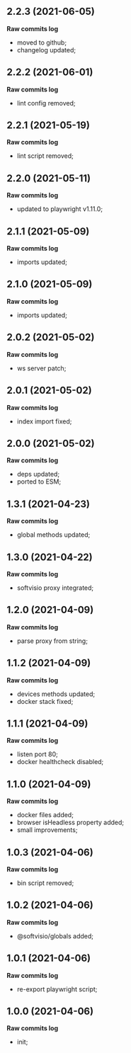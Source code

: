 ## 2.2.3 (2021-06-05)

**Raw commits log**

-   moved to github;
-   changelog updated;

## 2.2.2 (2021-06-01)

**Raw commits log**

-   lint config removed;

## 2.2.1 (2021-05-19)

**Raw commits log**

-   lint script removed;

## 2.2.0 (2021-05-11)

**Raw commits log**

-   updated to playwright v1.11.0;

## 2.1.1 (2021-05-09)

**Raw commits log**

-   imports updated;

## 2.1.0 (2021-05-09)

**Raw commits log**

-   imports updated;

## 2.0.2 (2021-05-02)

**Raw commits log**

-   ws server patch;

## 2.0.1 (2021-05-02)

**Raw commits log**

-   index import fixed;

## 2.0.0 (2021-05-02)

**Raw commits log**

-   deps updated;
-   ported to ESM;

## 1.3.1 (2021-04-23)

**Raw commits log**

-   global methods updated;

## 1.3.0 (2021-04-22)

**Raw commits log**

-   softvisio proxy integrated;

## 1.2.0 (2021-04-09)

**Raw commits log**

-   parse proxy from string;

## 1.1.2 (2021-04-09)

**Raw commits log**

-   devices methods updated;
-   docker stack fixed;

## 1.1.1 (2021-04-09)

**Raw commits log**

-   listen port 80;
-   docker healthcheck disabled;

## 1.1.0 (2021-04-09)

**Raw commits log**

-   docker files added;
-   browser isHeadless property added;
-   small improvements;

## 1.0.3 (2021-04-06)

**Raw commits log**

-   bin script removed;

## 1.0.2 (2021-04-06)

**Raw commits log**

-   @softvisio/globals added;

## 1.0.1 (2021-04-06)

**Raw commits log**

-   re-export playwright script;

## 1.0.0 (2021-04-06)

**Raw commits log**

-   init;
